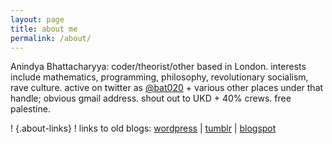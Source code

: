 ```yaml
---
layout: page
title: about me
permalink: /about/
---
```


Anindya Bhattacharyya: coder/theorist/other based in London. interests include mathematics, programming, philosophy, revolutionary socialism, rave culture. active on twitter as [@bat020](https://twitter.com/bat020) + various other places under that handle; obvious gmail address. shout out to UKD + 40% crews. free palestine.

! {.about-links}
! links to old blogs: [wordpress](https://bat020.com/) \| [tumblr](https://bat020.tumblr.com/) \| [blogspot](https://bat.blogspot.com/)
